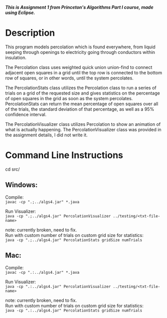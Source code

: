 ***This is Assignment 1 from Princeton's Algorithms Part I course, made using Eclipse.***

# Description
This program models percolation which is found everywhere, from liquid seeping through openings to electricity going through conductors within insulation.  

The Percolation class uses weighted quick union union-find to connect adjacent open squares in a grid until the top row is connected to the bottom row of squares, or in other words, until the system percolates.   

The PercolationStats class utilizes the Percolation class to run a series of trials on a grid  of the requested size and gives statistics on the percentage of open squares in the grid as soon as the system percolates. PercolationStats can return the mean percentage of open squares over all of the trials, the standard deviation of that percentage, as well as a 95% confidence interval.  

The PercolationVisualizer class utilizes Percolation to show an animation of what is actually happening. The PercolationVisualizer class was provided in the assignment details, I did not write it.

# Command Line Instructions
cd src/
## Windows:
  
Compile:  
 `javac -cp ".;../algs4.jar" *.java`  

Run Visualizer:  
 `java -cp ".;../algs4.jar" PercolationVisualizer ../testing/<txt-file-name>`  
   
   note: currently broken, need to fix.  
Run with custom number of trials on custom grid size for statistics:  
`java -cp ".;../algs4.jar" PercolationStats gridSize numTrials`

## Mac:

Compile:  
 `javac -cp ".:../algs4.jar" *.java`

Run Visualizer:  
`java -cp ".:../algs4.jar" PercolationVisualizer ../testing/<txt-file-name>`  

note: currently broken, need to fix.  
Run with custom number of trials on custom grid size for statistics:  
`java -cp ".:../algs4.jar" PercolationStats gridSize numTrials`  




